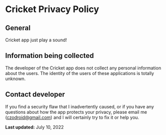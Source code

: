 # Cricket Privacy Policy

## General

Cricket app just play a sound!

## Information being collected

The developer of the Cricket app does not collect any personal
information about the users. The identity of the users of these
applications is totally unknown.

## Contact developer

If you find a security flaw that I inadvertently caused, or if
you have any questions about how the app protects your privacy,
please email me (czodroid@gmail.com) and I will certainly try
to fix it or help you.

__Last updated:__ July 10, 2022

